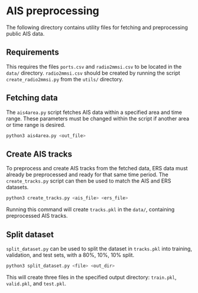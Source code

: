 # AIS preprocessing
The following directory contains utility files for fetching and preprocessing public AIS data.

## Requirements
This requires the files `ports.csv` and `radio2mmsi.csv` to be located in the `data/` directory. `radio2mmsi.csv` should be created by running the script `create_radio2mmsi.py` from the `utils/` directory.

## Fetching data
The `ais4area.py` script fetches AIS data within a specified area and time range. These parameters must be changed within the script if another area or time range is desired.
```bash
python3 ais4area.py <out_file>
```

## Create AIS tracks
To preprocess and create AIS tracks from the fetched data, ERS data must already be preprocessed and ready for that same time period. The `create_tracks.py` script can then be used to match the AIS and ERS datasets.
```bash
python3 create_tracks.py <ais_file> <ers_file>
```
Running this command will create `tracks.pkl` in the `data/`, containing preprocessed AIS tracks.

## Split dataset
`split_dataset.py` can be used to split the dataset in `tracks.pkl` into training, validation, and test sets, with a 80%, 10%, 10% split.
```bash
python3 split_dataset.py <file> <out_dir>
```
This will create three files in the specified output directory: `train.pkl`, `valid.pkl`, and `test.pkl`.
